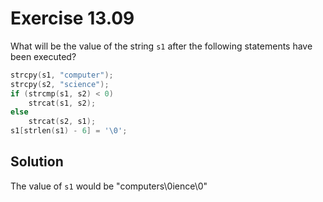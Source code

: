 # Exercise 13.09

What will be the value of the string `s1` after the following statements have been
executed?

```c
strcpy(s1, "computer");
strcpy(s2, "science");
if (strcmp(s1, s2) < 0)
    strcat(s1, s2);
else
    strcat(s2, s1);
s1[strlen(s1) - 6] = '\0';
```

## Solution

The value of `s1` would be "computers\0ience\0"
